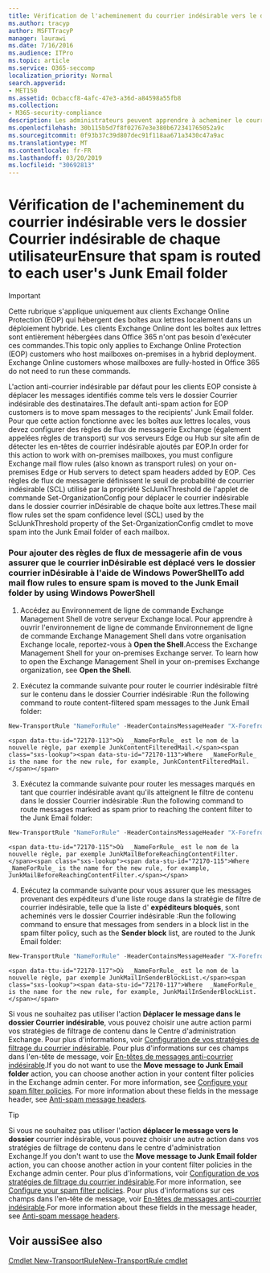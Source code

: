 ```yaml
---
title: Vérification de l'acheminement du courrier indésirable vers le dossier Courrier indésirable de chaque utilisateur
ms.author: tracyp
author: MSFTTracyP
manager: laurawi
ms.date: 7/16/2016
ms.audience: ITPro
ms.topic: article
ms.service: O365-seccomp
localization_priority: Normal
search.appverid:
- MET150
ms.assetid: 0cbaccf8-4afc-47e3-a36d-a84598a55fb8
ms.collection:
- M365-security-compliance
description: Les administrateurs peuvent apprendre à acheminer le courrier indésirable vers les dossiers de courrier inDésirable de l'utilisateur dans Exchange Online Protection.
ms.openlocfilehash: 30b115b5d7f8f02767e3e380b672341765052a9c
ms.sourcegitcommit: 0f93b37c39d807dec91f118aa671a3430c47a9ac
ms.translationtype: MT
ms.contentlocale: fr-FR
ms.lasthandoff: 03/20/2019
ms.locfileid: "30692813"
---
```

# <a name="ensure-that-spam-is-routed-to-each-users-junk-email-folder"></a><span data-ttu-id="72170-103">Vérification de l'acheminement du courrier indésirable vers le dossier Courrier indésirable de chaque utilisateur</span><span class="sxs-lookup"><span data-stu-id="72170-103">Ensure that spam is routed to each user's Junk Email folder</span></span>

> [!IMPORTANT]
> <span data-ttu-id="72170-p101">Cette rubrique s'applique uniquement aux clients Exchange Online Protection (EOP) qui hébergent des boîtes aux lettres localement dans un déploiement hybride. Les clients Exchange Online dont les boîtes aux lettres sont entièrement hébergées dans Office 365 n'ont pas besoin d'exécuter ces commandes.</span><span class="sxs-lookup"><span data-stu-id="72170-p101">This topic only applies to Exchange Online Protection (EOP) customers who host mailboxes on-premises in a hybrid deployment. Exchange Online customers whose mailboxes are fully-hosted in Office 365 do not need to run these commands.</span></span> 
  
<span data-ttu-id="72170-106">L'action anti-courrier indésirable par défaut pour les clients EOP consiste à déplacer les messages identifiés comme tels vers le dossier Courrier indésirable des destinataires.</span><span class="sxs-lookup"><span data-stu-id="72170-106">The default anti-spam action for EOP customers is to move spam messages to the recipients' Junk Email folder.</span></span> <span data-ttu-id="72170-107">Pour que cette action fonctionne avec les boîtes aux lettres locales, vous devez configurer des règles de flux de messagerie Exchange (également appelées règles de transport) sur vos serveurs Edge ou Hub sur site afin de détecter les en-têtes de courrier indésirable ajoutés par EOP.</span><span class="sxs-lookup"><span data-stu-id="72170-107">In order for this action to work with on-premises mailboxes, you must configure Exchange mail flow rules (also known as transport rules) on your on-premises Edge or Hub servers to detect spam headers added by EOP.</span></span> <span data-ttu-id="72170-108">Ces règles de flux de messagerie définissent le seuil de probabilité de courrier indésirable (SCL) utilisé par la propriété SclJunkThreshold de l'applet de commande Set-OrganizationConfig pour déplacer le courrier indésirable dans le dossier courrier inDésirable de chaque boîte aux lettres.</span><span class="sxs-lookup"><span data-stu-id="72170-108">These mail flow rules set the spam confidence level (SCL) used by the SclJunkThreshold property of the Set-OrganizationConfig cmdlet to move spam into the Junk Email folder of each mailbox.</span></span> 
  
### <a name="to-add-mail-flow-rules-to-ensure-spam-is-moved-to-the-junk-email-folder-by-using-windows-powershell"></a><span data-ttu-id="72170-109">Pour ajouter des règles de flux de messagerie afin de vous assurer que le courrier inDésirable est déplacé vers le dossier courrier inDésirable à l'aide de Windows PowerShell</span><span class="sxs-lookup"><span data-stu-id="72170-109">To add mail flow rules to ensure spam is moved to the Junk Email folder by using Windows PowerShell</span></span>

1. <span data-ttu-id="72170-p103">Accédez au Environnement de ligne de commande Exchange Management Shell de votre serveur Exchange local. Pour apprendre à ouvrir l'environnement de ligne de commande Environnement de ligne de commande Exchange Management Shell dans votre organisation Exchange locale, reportez-vous à **Open the Shell**.</span><span class="sxs-lookup"><span data-stu-id="72170-p103">Access the Exchange Management Shell for your on-premises Exchange server. To learn how to open the Exchange Management Shell in your on-premises Exchange organization, see **Open the Shell**.</span></span>
    
2. <span data-ttu-id="72170-112">Exécutez la commande suivante pour router le courrier indésirable filtré sur le contenu dans le dossier Courrier indésirable :</span><span class="sxs-lookup"><span data-stu-id="72170-112">Run the following command to route content-filtered spam messages to the Junk Email folder:</span></span>
    
  ```Powershell
  New-TransportRule "NameForRule" -HeaderContainsMessageHeader "X-Forefront-Antispam-Report" -HeaderContainsWords "SFV:SPM" -SetSCL 6
  ```

    <span data-ttu-id="72170-113">Où  _NameForRule_ est le nom de la nouvelle règle, par exemple JunkContentFilteredMail.</span><span class="sxs-lookup"><span data-stu-id="72170-113">Where  _NameForRule_ is the name for the new rule, for example, JunkContentFilteredMail.</span></span> 
    
3. <span data-ttu-id="72170-114">Exécutez la commande suivante pour router les messages marqués en tant que courrier indésirable avant qu'ils atteignent le filtre de contenu dans le dossier Courrier indésirable :</span><span class="sxs-lookup"><span data-stu-id="72170-114">Run the following command to route messages marked as spam prior to reaching the content filter to the Junk Email folder:</span></span>
    
  ```Powershell
  New-TransportRule "NameForRule" -HeaderContainsMessageHeader "X-Forefront-Antispam-Report" -HeaderContainsWords "SFV:SKS" -SetSCL 6
  ```

    <span data-ttu-id="72170-115">Où  _NameForRule_ est le nom de la nouvelle règle, par exemple JunkMailBeforeReachingContentFilter.</span><span class="sxs-lookup"><span data-stu-id="72170-115">Where  _NameForRule_ is the name for the new rule, for example, JunkMailBeforeReachingContentFilter.</span></span> 
    
4. <span data-ttu-id="72170-116">Exécutez la commande suivante pour vous assurer que les messages provenant des expéditeurs d'une liste rouge dans la stratégie de filtre de courrier indésirable, telle que la liste d' **expéditeurs bloqués**, sont acheminés vers le dossier Courrier indésirable :</span><span class="sxs-lookup"><span data-stu-id="72170-116">Run the following command to ensure that messages from senders in a block list in the spam filter policy, such as the **Sender block** list, are routed to the Junk Email folder:</span></span> 
    
  ```Powershell
  New-TransportRule "NameForRule" -HeaderContainsMessageHeader "X-Forefront-Antispam-Report" -HeaderContainsWords "SFV:SKB" -SetSCL 6
  ```

    <span data-ttu-id="72170-117">Où  _NameForRule_ est le nom de la nouvelle règle, par exemple JunkMailInSenderBlockList.</span><span class="sxs-lookup"><span data-stu-id="72170-117">Where  _NameForRule_ is the name for the new rule, for example, JunkMailInSenderBlockList.</span></span> 
    
<span data-ttu-id="72170-p104">Si vous ne souhaitez pas utiliser l'action **Déplacer le message dans le dossier Courrier indésirable**, vous pouvez choisir une autre action parmi vos stratégies de filtrage de contenu dans le Centre d'administration Exchange. Pour plus d'informations, voir [Configuration de vos stratégies de filtrage du courrier indésirable](configure-your-spam-filter-policies.md). Pour plus d'informations sur ces champs dans l'en-tête de message, voir [En-têtes de messages anti-courrier indésirable](anti-spam-message-headers.md).</span><span class="sxs-lookup"><span data-stu-id="72170-p104">If you do not want to use the **Move message to Junk Email folder** action, you can choose another action in your content filter policies in the Exchange admin center. For more information, see [Configure your spam filter policies](configure-your-spam-filter-policies.md). For more information about these fields in the message header, see [Anti-spam message headers](anti-spam-message-headers.md).</span></span>
  

> [!TIP]
> <span data-ttu-id="72170-121">Si vous ne souhaitez pas utiliser l'action **déplacer le message vers le dossier** courrier indésirable, vous pouvez choisir une autre action dans vos stratégies de filtrage de contenu dans le centre d'administration Exchange.</span><span class="sxs-lookup"><span data-stu-id="72170-121">If you don't want to use the **Move message to Junk Email folder** action, you can choose another action in your content filter policies in the Exchange admin center.</span></span> <span data-ttu-id="72170-122">Pour plus d'informations, voir [Configuration de vos stratégies de filtrage du courrier indésirable](configure-your-spam-filter-policies.md).</span><span class="sxs-lookup"><span data-stu-id="72170-122">For more information, see [Configure your spam filter policies](configure-your-spam-filter-policies.md).</span></span> <span data-ttu-id="72170-123">Pour plus d'informations sur ces champs dans l'en-tête de message, voir [En-têtes de messages anti-courrier indésirable](anti-spam-message-headers.md).</span><span class="sxs-lookup"><span data-stu-id="72170-123">For more information about these fields in the message header, see [Anti-spam message headers](anti-spam-message-headers.md).</span></span>
> 
## <a name="see-also"></a><span data-ttu-id="72170-124">Voir aussi</span><span class="sxs-lookup"><span data-stu-id="72170-124">See also</span></span>

[<span data-ttu-id="72170-125">Cmdlet New-TransportRule</span><span class="sxs-lookup"><span data-stu-id="72170-125">New-TransportRule cmdlet</span></span>](https://technet.microsoft.com/library/bb125138%28v=exchg.160%29.aspx)

